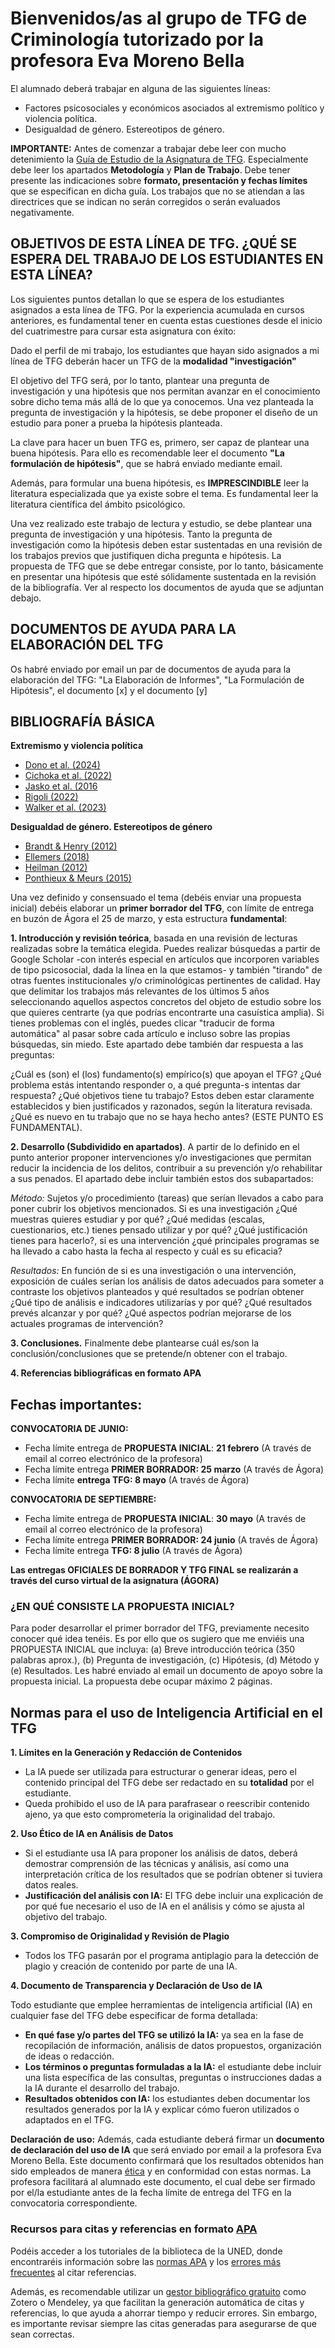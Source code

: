 # Bienvenidos/as al grupo de TFG de Criminología tutorizado por la profesora Eva Moreno Bella

El alumnado deberá trabajar en alguna de las siguientes líneas:

- Factores psicosociales y económicos asociados al extremismo político y violencia política.
- Desigualdad de género. Estereotipos de género.

**IMPORTANTE:** Antes de comenzar a trabajar debe leer con mucho detenimiento la [Guía de Estudio de la Asignatura de TFG](https://www.uned.es/universidad/inicio/intranet-general/estudios/grados/guia-unica-grado.html?codAsignatura=66044140&idContenido=1). Especialmente debe leer los apartados **Metodología** y **Plan de Trabajo**. Debe tener presente las indicaciones sobre **formato, presentación y fechas límites** que se especifican en dicha guía. Los trabajos que no se atiendan a las directrices que se indican no serán corregidos o serán evaluados negativamente.

## OBJETIVOS DE ESTA LÍNEA DE TFG. ¿QUÉ SE ESPERA DEL TRABAJO DE LOS ESTUDIANTES EN ESTA LÍNEA?  

Los siguientes puntos detallan lo que se espera de los estudiantes asignados a esta línea de TFG. Por la experiencia acumulada en cursos anteriores, es fundamental tener en cuenta estas cuestiones desde el inicio del cuatrimestre para cursar esta asignatura con éxito:  

Dado el perfil de mi trabajo, los estudiantes que hayan sido asignados a mi línea de TFG deberán hacer un TFG de la **modalidad "investigación"**

El objetivo del TFG será, por lo tanto, plantear una pregunta de investigación y una hipótesis que nos permitan avanzar en el conocimiento sobre dicho tema más allá de lo que ya conocemos. Una vez planteada la pregunta de investigación y la hipótesis, se debe proponer el diseño de un estudio para poner a prueba la hipótesis planteada.  

La clave para hacer un buen TFG es, primero, ser capaz de plantear una buena hipótesis. Para ello es recomendable leer el documento **"La formulación de hipótesis"**, que se habrá enviado mediante email.  

Además, para formular una buena hipótesis, es **IMPRESCINDIBLE** leer la literatura especializada que ya existe sobre el tema. Es fundamental leer la literatura científica del ámbito psicológico.  

Una vez realizado este trabajo de lectura y estudio, se debe plantear una pregunta de investigación y una hipótesis. Tanto la pregunta de investigación como la hipótesis deben estar sustentadas en una revisión de los trabajos previos que justifiquen dicha pregunta e hipótesis. La propuesta de TFG que se debe entregar consiste, por lo tanto, básicamente en presentar una hipótesis que esté sólidamente sustentada en la revisión de la bibliografía. Ver al respecto los documentos de ayuda que se adjuntan debajo.  

## DOCUMENTOS DE AYUDA PARA LA ELABORACIÓN DEL TFG  

Os habré enviado por email un par de documentos de ayuda para la elaboración del TFG: "La Elaboración de Informes", "La Formulación de Hipótesis", el documento [x] y el documento [y]

## BIBLIOGRAFÍA BÁSICA

**Extremismo y violencia política**
- [Dono et al. (2024)](https://doi.org/10.5964/jspp.12989)
- [Cichoka et al. (2022)](https://doi.org/10.1111/pops.12813)
- [Jasko et al. (2016](https://doi.org/10.1111/pops.12376)
- [Rigoli (2022)](https://doi.org/10.1111/pops.12839)
- [Walker et al. (2023)](https://doi.org/10.1111/pops.12938)

**Desigualdad de género. Estereotipos de género**
- [Brandt & Henry (2012)](https://doi.org/10.1177/0146167212449871)
- [Ellemers (2018)](https://doi.org/10.1146/annurev-psych-122216-011719)
- [Heilman (2012)](https://doi.org/10.1016/j.riob.2012.11.003)
- [Ponthieux & Meurs (2015)](https://doi.org/10.1016/B978-0-444-59428-0.00013-8)

Una vez definido y consensuado el tema (debéis enviar una propuesta inicial) debéis elaborar un **primer borrador del TFG**, con límite de entrega en buzón de Ágora el 25 de marzo, y esta estructura **fundamental**:

**1. Introducción y revisión teórica**, basada en una revisión de lecturas realizadas sobre la temática elegida. Puedes realizar búsquedas a partir de Google Scholar -con interés especial en artículos que incorporen variables de tipo psicosocial, dada la línea en la que estamos- y también "tirando" de otras fuentes institucionales y/o criminológicas pertinentes de calidad. Hay que delimitar los trabajos más relevantes de los últimos 5 años seleccionando aquellos aspectos concretos del objeto de estudio sobre los que quieres centrarte (ya que podrías encontrarte una casuística amplia). Si tienes problemas con el inglés, puedes clicar "traducir de forma automática" al pasar sobre cada artículo e incluso sobre las propias búsquedas, sin miedo. Este apartado debe también dar respuesta a las preguntas:  

¿Cuál es (son) el (los) fundamento(s) empírico(s) que apoyan el TFG? ¿Qué problema estás intentando responder o, a qué pregunta-s intentas dar respuesta? ¿Qué objetivos tiene tu trabajo? Estos deben estar claramente establecidos y bien justificados y razonados, según la literatura revisada. ¿Qué es nuevo en tu trabajo que no se haya hecho antes? (ESTE PUNTO ES FUNDAMENTAL). 
  
**2. Desarrollo (Subdividido en apartados)**. A partir de lo definido en el punto anterior proponer intervenciones y/o investigaciones que permitan reducir la incidencia de los delitos, contribuir a su prevención y/o rehabilitar a sus penados. El apartado debe incluir también estos dos subapartados:  

*Método:* Sujetos y/o procedimiento (tareas) que serían llevados a cabo para poner cubrir los objetivos mencionados. Si es una investigación ¿Qué muestras quieres estudiar y por qué? ¿Qué medidas (escalas, cuestionarios, etc.) tienes pensado utilizar y por qué? ¿Qué justificación tienes para hacerlo?, si es una intervención ¿qué principales programas se ha llevado a cabo hasta la fecha al respecto y cuál es su eficacia?   

*Resultados:* En función de si es una investigación o una intervención, exposición de cuáles serían los análisis de datos adecuados para someter a contraste los objetivos planteados y qué resultados se podrían obtener ¿Qué tipo de análisis e indicadores utilizarías y por qué? ¿Qué resultados prevés alcanzar y por qué? ¿Qué aspectos podrían mejorarse de los actuales programas de intervención?  

**3. Conclusiones.** Finalmente debe plantearse cuál es/son la conclusión/conclusiones que se pretende/n obtener con el trabajo.  

**4. Referencias bibliográficas en formato APA**

## Fechas importantes:
**CONVOCATORIA DE JUNIO:**
- Fecha límite entrega de **PROPUESTA INICIAL**: **21 febrero** (A través de email al correo electrónico de la profesora)
- Fecha límite entrega **PRIMER BORRADOR: 25 marzo** (A través de Ágora)
- Fecha límite **entrega TFG: 8 mayo** (A través de Ágora)

**CONVOCATORIA DE SEPTIEMBRE:**
- Fecha límite entrega de **PROPUESTA INICIAL**: **30 mayo** (A través de email al correo electrónico de la profesora)
- Fecha límite entrega **PRIMER BORRADOR: 24 junio** (A través de Ágora)
- Fecha límite entrega **TFG: 8 julio** (A través de Ágora)

**Las entregas OFICIALES DE BORRADOR Y TFG FINAL se realizarán a través del curso virtual de la asignatura (ÁGORA)**

### ¿EN QUÉ CONSISTE LA PROPUESTA INICIAL?
Para poder desarrollar el primer borrador del TFG, previamente necesito conocer qué idea tenéis. Es por ello que os sugiero que me enviéis una PROPUESTA INICIAL que incluya: (a) Breve introducción teórica (350 palabras aprox.), (b) Pregunta de investigación, (c) Hipótesis, (d) Método y (e) Resultados.
Les habré enviado al email un documento de apoyo sobre la propuesta inicial. La propuesta debe ocupar máximo 2 páginas.


## Normas para el uso de Inteligencia Artificial en el TFG
**1.	Límites en la Generación y Redacción de Contenidos**
- La IA puede ser utilizada para estructurar o generar ideas, pero el contenido principal del TFG debe ser redactado en su **totalidad** por el estudiante.
- Queda prohibido el uso de IA para parafrasear o reescribir contenido ajeno, ya que esto comprometería la originalidad del trabajo.

**2.	Uso Ético de IA en Análisis de Datos**
- Si el estudiante usa IA para proponer los análisis de datos, deberá demostrar comprensión de las técnicas y análisis, así como una interpretación crítica de los resultados que se podrían obtener si tuviera datos reales.
- **Justificación del análisis con IA:** El TFG debe incluir una explicación de por qué fue necesario el uso de IA en el análisis y cómo se ajusta al objetivo del trabajo.

**3.	Compromiso de Originalidad y Revisión de Plagio**
- Todos los TFG pasarán por el programa antiplagio para la detección de plagio y creación de contenido por parte de una IA.

**4.	Documento de Transparencia y Declaración de Uso de IA**

Todo estudiante que emplee herramientas de inteligencia artificial (IA) en cualquier fase del TFG debe especificar de forma detallada:
- **En qué fase y/o partes del TFG se utilizó la IA:** ya sea en la fase de recopilación de información, análisis de datos propuestos, organización de ideas o redacción.
- **Los términos o preguntas formuladas a la IA:** el estudiante debe incluir una lista específica de las consultas, preguntas o instrucciones dadas a la IA durante el desarrollo del trabajo.
- **Resultados obtenidos con IA:** los estudiantes deben documentar los resultados generados por la IA y explicar cómo fueron utilizados o adaptados en el TFG.
  
**Declaración de uso:** Además, cada estudiante deberá firmar un **documento de declaración del uso de IA** que será enviado por email a la profesora Eva Moreno Bella. Este documento confirmará que los resultados obtenidos han sido empleados de manera [ética](https://www.uned.es/universidad/inicio/institucional/areas-direccion/vicerrectorados/innovacion/iaeducativa.html) y en conformidad con estas normas. La profesora facilitará al alumnado este documento, el cual debe ser firmado por el/la estudiante antes de la fecha límite de entrega del TFG en la convocatoria correspondiente.

### **Recursos para citas y referencias en formato [APA](https://normas-apa.org/)**  

Podéis acceder a los tutoriales de la biblioteca de la UNED, donde encontraréis información sobre las [normas APA](https://www.youtube.com/watch?v=gTURFhZkoIs) y los [errores más frecuentes](https://www.youtube.com/watch?v=Hxagy2iZDng) al citar referencias.  

Además, es recomendable utilizar un [gestor bibliográfico gratuito](https://www.youtube.com/watch?v=4CaVpuyFeB4) como Zotero o Mendeley, ya que facilitan la generación automática de citas y referencias, lo que ayuda a ahorrar tiempo y reducir errores. Sin embargo, es importante revisar siempre las citas generadas para asegurarse de que sean correctas.

